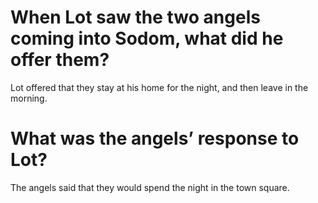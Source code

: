 # When Lot saw the two angels coming into Sodom, what did he offer them?

Lot offered that they stay at his home for the night, and then leave in the morning.

# What was the angels’ response to Lot?

The angels said that they would spend the night in the town square.
